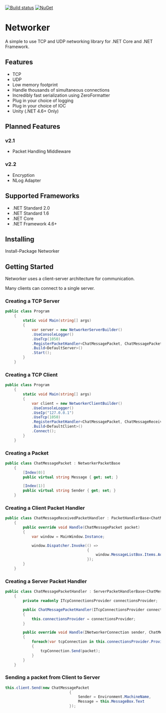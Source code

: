 [![Build status](https://ci.appveyor.com/api/projects/status/k2yi64f298bgjxra?svg=true)](https://ci.appveyor.com/project/MarkioE/networker)
[![NuGet](https://img.shields.io/nuget/v/networker.svg)](https://www.nuget.org/packages/Networker/)

# Networker
A simple to use TCP and UDP networking library for .NET Core and .NET Framework.

## Features
* TCP
* UDP
* Low memory footprint
* Handle thousands of simultaneous connections
* Incredibly fast serialization using ZeroFormatter
* Plug in your choice of logging
* Plug in your choice of IOC
* Unity (.NET 4.6+ Only)

## Planned Features 
### v2.1
* Packet Handling Middleware

### v2.2
* Encryption
* NLog Adapter

## Supported Frameworks
* .NET Standard 2.0
* .NET Standard 1.6
* .NET Core
* .NET Framework 4.6+

## Installing
Install-Package Networker

## Getting Started

Networker uses a client-server architecture for communication.

Many clients can connect to a single server.

### Creating a TCP Server
```csharp
public class Program
    {
        static void Main(string[] args)
        {
            var server = new NetworkerServerBuilder()
            .UseConsoleLogger()
            .UseTcp(1050)
            .RegisterPacketHandler<ChatMessagePacket, ChatMessagePacketHandler>()
            .Build<DefaultServer>()
            .Start();
        }
    }
```

### Creating a TCP Client
```csharp
public class Program
    {
        static void Main(string[] args)
        {
            var client = new NetworkerClientBuilder()
            .UseConsoleLogger()
            .UseIp("127.0.0.1")
            .UseTcp(1050)
            .RegisterPacketHandler<ChatMessagePacket, ChatMessageReceivedPacketHandler>()
            .Build<DefaultClient>()
            .Connect();
        }
    }
```

### Creating a Packet
```csharp
public class ChatMessagePacket : NetworkerPacketBase
    {
        [Index(0)]
        public virtual string Message { get; set; }

        [Index(1)]
        public virtual string Sender { get; set; }
    }
```

### Creating a Client Packet Handler
```csharp
public class ChatMessageReceivedPacketHandler : PacketHandlerBase<ChatMessagePacket>
    {
        public override void Handle(ChatMessagePacket packet)
        {
            var window = MainWindow.Instance;

            window.Dispatcher.Invoke(() =>
                                     {
                                         window.MessageListBox.Items.Add($"{packet.Sender}: {packet.Message}");
                                     });
        }
    }
```

### Creating a Server Packet Handler
```csharp
public class ChatMessagePacketHandler : ServerPacketHandlerBase<ChatMessagePacket>
    {
        private readonly ITcpConnectionsProvider connectionsProvider;

        public ChatMessagePacketHandler(ITcpConnectionsProvider connectionsProvider)
        {
            this.connectionsProvider = connectionsProvider;
        }

        public override void Handle(INetworkerConnection sender, ChatMessagePacket packet)
        {
            foreach(var tcpConnection in this.connectionsProvider.Provide())
            {
                tcpConnection.Send(packet);
            }
        }
    }
```

### Sending a packet from Client to Server
```csharp
this.client.Send(new ChatMessagePacket
                             {
                                 Sender = Environment.MachineName,
                                 Message = this.MessageBox.Text
                             });
```

